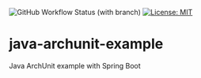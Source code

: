 ![GitHub Workflow Status (with branch)](https://img.shields.io/github/actions/workflow/status/claudioaltamura/java-archunit-example/maven-build.yml?branch=main)
[![License: MIT](https://img.shields.io/badge/License-MIT-yellow.svg)](https://opensource.org/licenses/MIT)

# java-archunit-example
Java ArchUnit example with Spring Boot
